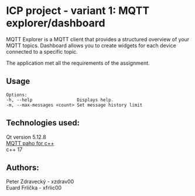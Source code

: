 # ICP project - variant 1: MQTT explorer/dashboard

MQTT Explorer is a MQTT client that provides a structured overview of your MQTT topics.
Dashboard allows you to create widgets for each device connected to a specific topic.

The application met all the requirements of the assignment.

## Usage

```
Options:
-h, --help                 Displays help.
-m, --max-messages <count> Set message history limit
```

## Technologies used:

Qt version 5.12.8  
[MQTT paho for c++](https://github.com/eclipse/paho.mqtt.cpp)  
c++ 17

## Authors:

Peter Zdravecký - xzdrav00  
Euard Frlička - xfrlic00
